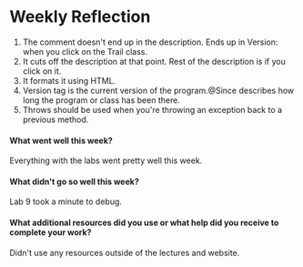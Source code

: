# Weekly Reflection

1. The comment doesn't end up in the description. Ends up in Version:
	when you click on the Trail class.
2. It cuts off the description at that point. Rest of the description
	is if you click on it.
3. It formats it using HTML.
4. Version tag is the current version of the program.@Since describes how long
	the program or class has been there.
5. Throws should be used when you're throwing an exception back to a previous method.

#### What went well this week?

Everything with the labs went pretty well this week.

#### What didn't go so well this week?

Lab 9 took a minute to debug. 

#### What additional resources did you use or what help did you receive to complete your work?

Didn't use any resources outside of the lectures and website.
